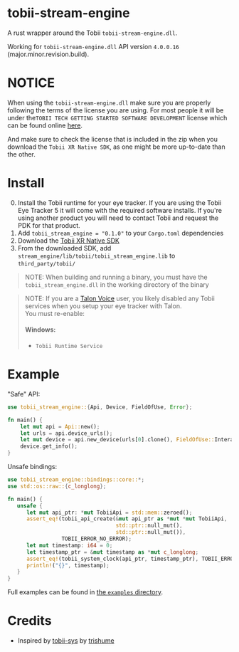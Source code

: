 # tobii-stream-engine
A rust wrapper around the Tobii `tobii-stream-engine.dll`.

Working for `tobii-stream-engine.dll` API version `4.0.0.16` (major.minor.revision.build).

# NOTICE
When using the `tobii-stream-engine.dll` make sure you are properly following the terms of the license you are using.
For most people it will be under the`TOBII TECH GETTING STARTED SOFTWARE DEVELOPMENT` license which can be found online [here](https://developer.tobii.com/wp-content/uploads/2021/01/Tobii-Tech-Getting-Started-SDLA-29-Sept-2020FINAL.pdf).

And make sure to check the license that is included in the zip when you download the `Tobii XR Native SDK`, as one might be more up-to-date than the other.

# Install
0. Install the Tobii runtime for your eye tracker. If you are using the Tobii Eye Tracker 5 it will come with the required software installs.
   If you're using another product you will need to contact Tobii and request the PDK for that product.
1. Add `tobii_stream_engine = "0.1.0"` to your `Cargo.toml` dependencies
2. Download the [Tobii XR Native SDK](https://developer.tobii.com/download-packages/tobii-xr-native-sdk/)
3. From the downloaded SDK, add `stream_engine/lib/tobii/tobii_stream_engine.lib` to `third_party/tobii/`

> NOTE: When building and running a binary, you must have the `tobii_stream_engine.dll` in the working directory of the binary

> NOTE: If you are a [Talon Voice](https://talonvoice.com/) user, you likely disabled any Tobii services when you setup your eye tracker with Talon.  
> You must re-enable:  
>   #### Windows:
>   - `Tobii Runtime Service`


# Example
"Safe" API:
```rust
use tobii_stream_engine::{Api, Device, FieldOfUse, Error};

fn main() {
    let mut api = Api::new();
    let urls = api.device_urls();
    let mut device = api.new_device(urls[0].clone(), FieldOfUse::Interactive).unwrap();
    device.get_info();
}
```

Unsafe bindings:
```rust
use tobii_stream_engine::bindings::core::*;
use std::os::raw::{c_longlong};

fn main() {
   unsafe {
      let mut api_ptr: *mut TobiiApi = std::mem::zeroed();
      assert_eq!(tobii_api_create(&mut api_ptr as *mut *mut TobiiApi,
                                  std::ptr::null_mut(),
                                  std::ptr::null_mut()),
                 TOBII_ERROR_NO_ERROR);
      let mut timestamp: i64 = 0;
      let timestamp_ptr = &mut timestamp as *mut c_longlong;
      assert_eq!(tobii_system_clock(api_ptr, timestamp_ptr), TOBII_ERROR_NO_ERROR);
      println!("{}", timestamp);
   }
}
```

Full examples can be found in [the `examples` directory](examples).

# Credits
- Inspired by [tobii-sys](https://github.com/trishume/tobii-sys) by [trishume](https://github.com/trishume)

